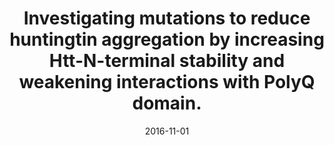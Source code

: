 ---
title: "Investigating mutations to reduce huntingtin aggregation by increasing Htt-N-terminal 
stability and weakening interactions with PolyQ domain."
collection: publications
permalink: /publication/2016-11-01-Huntingtin-number-1
excerpt: 'Huntington’s disease is a fatal autosomal genetic disorder characterized by an 
expanded glutamine-coding CAG repeat sequence in the huntingtin (Htt) exon 1 gene. 
The Htt protein associated with the disease misfolds into toxic oligomers and aggregate 
fibril structures. Competing models for the misfolding and aggregation phenomena have 
suggested the role of the Htt-N-terminal region and the CAG trinucleotide repeats 
(polyQ domain) in affecting aggregation propensities and misfolding. In particular, one 
model suggests a correlation between structural stability and the emergence of toxic 
oligomers, whereas a second model proposes that molecular interactions with the extended 
polyQ domain increase aggregation propensity. In this paper, we computationally explore 
the potential to reduce Htt aggregation by addressing the aggregation causes outlined in 
both models. We investigate the mutation landscape of the Htt-N-terminal region and explore 
amino acid residue mutations that affect its structural stability and hydrophobic 
interactions with the polyQ domain. Out of the millions of 3-point mutation combinations 
that we explored, the (L4K E12K K15E) was the most promising mutation combination that 
addressed aggregation causes in both models. The mutant structure exhibited extreme 
alpha-helical stability, low amyloidogenicity potential, a hydrophobic residue replacement, 
and removal of a solvent-inaccessible intermolecular side chain that assists oligomerization.'
date: 2016-11-01
venue: 'Computational and Mathematical Methods in Medicine'
paperurl: 'http://cmazzaanthony.github.io/files/HuntingtinPaper.pdf'
citation: 'Smaoui, M.R., Mazza-Anthony, C. and Waldispühl, J., 2016. 
Investigating mutations to reduce huntingtin aggregation by increasing 
Htt-N-terminal stability and weakening interactions with PolyQ domain. 
Computational and mathematical methods in medicine, 2016.'
---